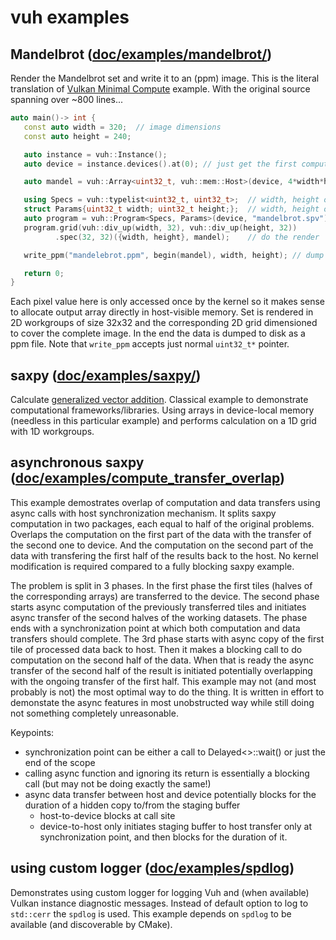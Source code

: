 # vuh examples
## Mandelbrot ([doc/examples/mandelbrot/](mandelbrot))
Render the Mandelbrot set and write it to an (ppm) image.
This is the literal translation of [Vulkan Minimal Compute](https://github.com/Erkaman/vulkan_minimal_compute) example.
With the original source spanning over ~800 lines...
```cpp
auto main()-> int {
   const auto width = 320;  // image dimensions
   const auto height = 240;

   auto instance = vuh::Instance();
   auto device = instance.devices().at(0); // just get the first compute-capable device

   auto mandel = vuh::Array<uint32_t, vuh::mem::Host>(device, 4*width*height); // allocate memory to render Mandelbrot set to

   using Specs = vuh::typelist<uint32_t, uint32_t>;  // width, height of a workgroup
   struct Params{uint32_t width; uint32_t height;};  // width, height of an image
   auto program = vuh::Program<Specs, Params>(device, "mandelbrot.spv");
   program.grid(vuh::div_up(width, 32), vuh::div_up(height, 32))
          .spec(32, 32)({width, height}, mandel);    // do the render

   write_ppm("mandelebrot.ppm", begin(mandel), width, height); // dump image data to a ppm file

   return 0;
}
```
Each pixel value here is only accessed once by the kernel so it makes sense to allocate output array directly in host-visible memory.
Set is rendered in 2D workgroups of size 32x32 and the corresponding 2D grid dimensioned to cover the complete image.
In the end the data is dumped to disk as a ppm file.
Note that ```write_ppm``` accepts just normal ```uint32_t*``` pointer.

## saxpy ([doc/examples/saxpy/](saxpy))
Calculate [generalized vector addition](https://en.wikipedia.org/wiki/Basic_Linear_Algebra_Subprograms#Level_1).
Classical example to demonstrate computational frameworks/libraries.
Using arrays in device-local memory (needless in this particular example) and performs calculation on a 1D grid with 1D workgroups.

## asynchronous saxpy ([doc/examples/compute_transfer_overlap](compute_transfer_overlap))
This example demostrates overlap of computation and data transfers using async calls with host
synchronization mechanism.
It splits saxpy computation in two packages, each equal to half of the original problems.
Overlaps the computation on the first part of the data with the transfer of the second one to device.
And the computation on the second part of the data with transfering the first half of the results
back to the host.
No kernel modification is required compared to a fully blocking saxpy example.

The problem is split in 3 phases.
In the first phase the first tiles (halves of the corresponding arrays) are transferred to the device.
The second phase starts async computation of the previously transferred tiles and initiates async
transfer of the second halves of the working datasets.
The phase ends with a synchronization point at which both computation and data transfers should complete.
The 3rd phase starts with async copy of the first tile of processed data back to host.
Then it makes a blocking call to do computation on the second half of the data.
When that is ready the async transfer of the second half of the result is initiated potentially
overlapping with the ongoing transfer of the first half.
This example may not (and most probably is not) the most optimal way to do the thing.
It is written in effort to demonstate the async features in most unobstructed way while still doing
not something completely unreasonable.

Keypoints:
+ synchronization point can be either a call to Delayed<>::wait() or just the end of the scope
+ calling async function and ignoring its return is essentially a blocking call (but may not be doing exactly the same!)
+ async data transfer between host and device potentially blocks for the duration of a hidden copy to/from the staging buffer
 	- host-to-device blocks at call site
	- device-to-host only initiates staging buffer to host transfer only at synchronization point, and then blocks for the duration of it.

## using  custom logger ([doc/examples/spdlog](spdlog))
Demonstrates using custom logger for logging Vuh and (when available) Vulkan instance diagnostic messages.
Instead of default option to log to ```std::cerr``` the ```spdlog``` is used.
This example depends on ```spdlog``` to be available (and discoverable by CMake).
